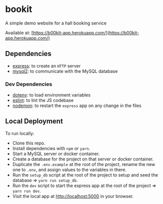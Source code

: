 # bookit

A simple demo website for a hall booking service

Available at: [https://b00kit-app.herokuapp.com/](https://b00kit-app.herokuapp.com/)

## Dependencies

- [express](https://www.npmjs.com/package/express): to create an `HTTP` server
- [mysql2](https://www.npmjs.com/package/mysql2): to communicate with the MySQL database

### Dev Dependencies

- [dotenv](https://www.npmjs.com/package/dotenv): to load environment variables
- [eslint](https://www.npmjs.com/package/eslint): to lint the JS codebase
- [nodemon](https://www.npmjs.com/package/nodemon): to restart the `express` app on any change in the files

## Local Deployment

To run locally:

- Clone this repo.
- Install dependencies with `npm` or `yarn`.
- Start a MySQL server or docker container.
- Create a database for the project on that server or docker container.
- Duplicate the `.env.example` at the root of the project, rename the new one to `.env`, and assign values to the variables in there.
- Run the `setup_db` script at the root of the project to setup and seed the database => `yarn run setup_db`.
- Run the `dev` script to start the express app at the root of the project => `yarn run dev`.
- Visit the local app at [http://localhost:5000](http://localhost:5000) in your browser.
